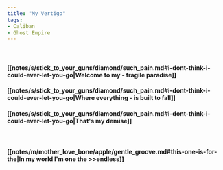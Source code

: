 ```yaml
---
title: "My Vertigo"
tags:
- Caliban
- Ghost Empire
---
```

&nbsp;
#### [[notes/s/stick_to_your_guns/diamond/such_pain.md#i-dont-think-i-could-ever-let-you-go|Welcome to my - fragile paradise]]
#### [[notes/s/stick_to_your_guns/diamond/such_pain.md#i-dont-think-i-could-ever-let-you-go|Where everything - is built to fall]]
#### [[notes/s/stick_to_your_guns/diamond/such_pain.md#i-dont-think-i-could-ever-let-you-go|That's my demise]]
&nbsp;
#### [[notes/m/mother_love_bone/apple/gentle_groove.md#this-one-is-for-the|In my world I'm one the >>endless]]
